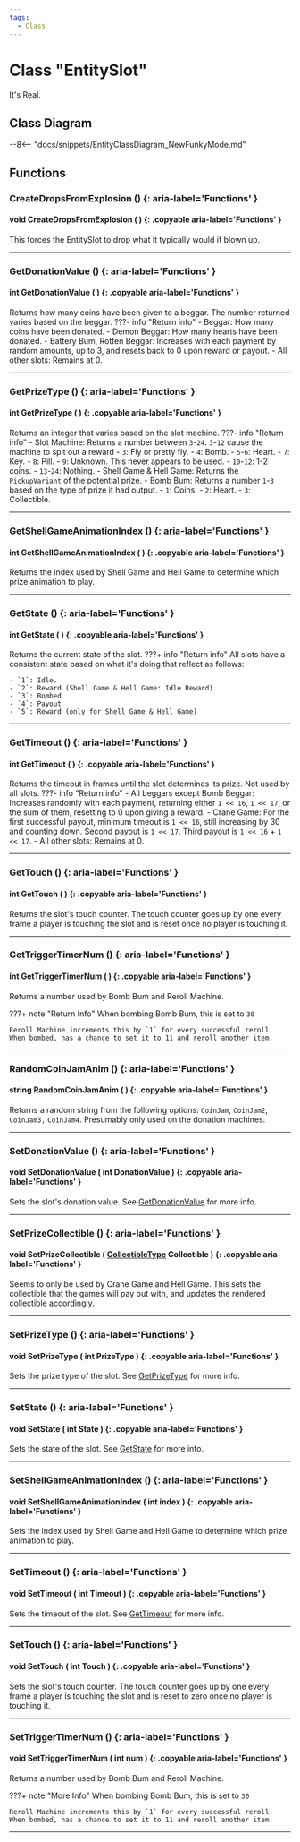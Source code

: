 ```yaml
---
tags:
  - Class
---
```

# Class "EntitySlot"

It's Real.

## Class Diagram
--8<-- "docs/snippets/EntityClassDiagram_NewFunkyMode.md"
## Functions

### CreateDropsFromExplosion () {: aria-label='Functions' }
#### void CreateDropsFromExplosion ( ) {: .copyable aria-label='Functions' }
This forces the EntitySlot to drop what it typically would if blown up.

___
### GetDonationValue () {: aria-label='Functions' }
#### int GetDonationValue ( ) {: .copyable aria-label='Functions' }
Returns how many coins have been given to a beggar. The number returned varies based on the beggar.
???- info "Return info"
    - Beggar: How many coins have been donated.
    - Demon Beggar: How many hearts have been donated.
    - Battery Bum, Rotten Beggar: Increases with each payment by random amounts, up to 3, and resets back to 0 upon reward or payout.
    - All other slots: Remains at 0.

___
### GetPrizeType () {: aria-label='Functions' }
#### int GetPrizeType ( ) {: .copyable aria-label='Functions' }
Returns an integer that varies based on the slot machine.
???- info "Return info"
    - Slot Machine: Returns a number between `3`-`24`. `3`-`12` cause the machine to spit out a reward
        - `3`: Fly or pretty fly.
        - `4`: Bomb.
        - `5`-`6`: Heart.
        - `7`: Key.
        - `8`: Pill.
        - `9`: Unknown. This never appears to be used.
        - `10`-`12`: 1-2 coins.
        - `13`-`24`: Nothing.
    - Shell Game & Hell Game: Returns the `PickupVariant` of the potential prize.
    - Bomb Bum: Returns a number `1`-`3` based on the type of prize it had output.
        - `1`: Coins.
        - `2`: Heart.
        - `3`: Collectible.

___
### GetShellGameAnimationIndex () {: aria-label='Functions' }
#### int GetShellGameAnimationIndex ( ) {: .copyable aria-label='Functions' }
Returns the index used by Shell Game and Hell Game to determine which prize animation to play.

___
### GetState () {: aria-label='Functions' }
#### int GetState ( ) {: .copyable aria-label='Functions' }
Returns the current state of the slot.
???+ info "Return info"
    All slots have a consistent state based on what it's doing that reflect as follows:
    
    - `1`: Idle.
    - `2`: Reward (Shell Game & Hell Game: Idle Reward)
    - `3`: Bombed
    - `4`: Payout
    - `5`: Reward (only for Shell Game & Hell Game)

___
### GetTimeout () {: aria-label='Functions' }
#### int GetTimeout ( ) {: .copyable aria-label='Functions' }
Returns the timeout in frames until the slot determines its prize. Not used by all slots.
???- info "Return info"
    - All beggars except Bomb Beggar: Increases randomly with each payment, returning either `1 << 16`, `1 << 17`, or the sum of them, resetting to 0 upon giving a reward.
    - Crane Game: For the first successful payout, minimum timeout is `1 << 16`, still increasing by 30 and counting down. Second payout is `1 << 17`. Third payout is `1 << 16` + `1 << 17`.
    - All other slots: Remains at 0.

___
### GetTouch () {: aria-label='Functions' }
#### int GetTouch ( ) {: .copyable aria-label='Functions' }
Returns the slot's touch counter. The touch counter goes up by one every frame a player is touching the slot and is reset once no player is touching it.

___
### GetTriggerTimerNum () {: aria-label='Functions' }
#### int GetTriggerTimerNum ( ) {: .copyable aria-label='Functions' }
Returns a number used by Bomb Bum and Reroll Machine.

???+ note "Return Info"
    When bombing Bomb Bum, this is set to `30`

    Reroll Machine increments this by `1` for every successful reroll. When bombed, has a chance to set it to 11 and reroll another item.
___
### RandomCoinJamAnim () {: aria-label='Functions' }
#### string RandomCoinJamAnim ( ) {: .copyable aria-label='Functions' }
Returns a random string from the following options: `CoinJam`, `CoinJam2`, `CoinJam3,` `CoinJam4`. Presumably only used on the donation machines.

___
### SetDonationValue () {: aria-label='Functions' }
#### void SetDonationValue ( int DonationValue ) {: .copyable aria-label='Functions' }
Sets the slot's donation value. See [GetDonationValue](EntitySlot.md#getdonationvalue) for more info.

___
### SetPrizeCollectible () {: aria-label='Functions' }
#### void SetPrizeCollectible ( [CollectibleType](https://wofsauge.github.io/IsaacDocs/rep/enums/CollectibleType.html) Collectible ) {: .copyable aria-label='Functions' }
Seems to only be used by Crane Game and Hell Game. This sets the collectible that the games will pay out with, and updates the rendered collectible accordingly.

___
### SetPrizeType () {: aria-label='Functions' }
#### void SetPrizeType ( int PrizeType ) {: .copyable aria-label='Functions' }
Sets the prize type of the slot. See [GetPrizeType](EntitySlot.md#getprizetype) for more info.

___
### SetState () {: aria-label='Functions' }
#### void SetState ( int State ) {: .copyable aria-label='Functions' }
Sets the state of the slot. See [GetState](EntitySlot.md#getstate) for more info.

___
### SetShellGameAnimationIndex () {: aria-label='Functions' }
#### void SetShellGameAnimationIndex ( int index ) {: .copyable aria-label='Functions' }
Sets the index used by Shell Game and Hell Game to determine which prize animation to play.

___
### SetTimeout () {: aria-label='Functions' }
#### void SetTimeout ( int Timeout ) {: .copyable aria-label='Functions' }
Sets the timeout of the slot. See [GetTimeout](EntitySlot.md#gettimeout) for more info.

___
### SetTouch () {: aria-label='Functions' }
#### void SetTouch ( int Touch ) {: .copyable aria-label='Functions' }
Sets the slot's touch counter. The touch counter goes up by one every frame a player is touching the slot and is reset to zero once no player is touching it.

___
### SetTriggerTimerNum () {: aria-label='Functions' }
#### void SetTriggerTimerNum ( int num ) {: .copyable aria-label='Functions' }
Returns a number used by Bomb Bum and Reroll Machine.

???+ note "More Info"
    When bombing Bomb Bum, this is set to `30`

    Reroll Machine increments this by `1` for every successful reroll. When bombed, has a chance to set it to 11 and reroll another item.
___